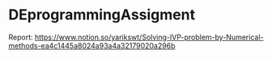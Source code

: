 # DEprogrammingAssigment
Report: https://www.notion.so/yarikswt/Solving-IVP-problem-by-Numerical-methods-ea4c1445a8024a93a4a32179020a296b
